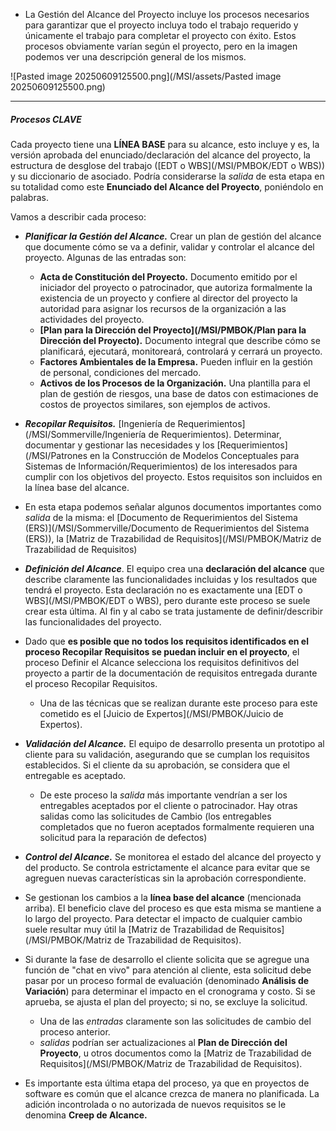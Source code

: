 - La Gestión del Alcance del Proyecto incluye los procesos necesarios para garantizar que el proyecto incluya todo el trabajo requerido y únicamente el trabajo para completar el proyecto con éxito.
Estos procesos obviamente varían según el proyecto, pero en la imagen podemos ver una descripción general de los mismos. 

![Pasted image 20250609125500.png](/MSI/assets/Pasted image 20250609125500.png)
****
##### **Procesos CLAVE**
Cada proyecto tiene una **LÍNEA BASE** para su alcance, esto incluye y es, la versión aprobada del enunciado/declaración del alcance del proyecto, la estructura de desglose del trabajo ([EDT o WBS](/MSI/PMBOK/EDT o WBS)) y su diccionario de asociado.
Podría considerarse la *salida* de esta etapa en su totalidad como este **Enunciado del Alcance del Proyecto**, poniéndolo en palabras.

Vamos a describir cada proceso:

- ***Planificar la Gestión del Alcance.*** Crear un plan de gestión del alcance que documente cómo se va a definir, validar y controlar el alcance del proyecto. Algunas de las entradas son:
	- **Acta de Constitución del Proyecto.** Documento emitido por el iniciador del proyecto o patrocinador, que autoriza formalmente la existencia de un proyecto y confiere al director del proyecto la autoridad para asignar los recursos de la organización a las actividades del proyecto.
	- **[Plan para la Dirección del Proyecto](/MSI/PMBOK/Plan para la Dirección del Proyecto).** Documento integral que describe cómo se planificará, ejecutará, monitoreará, controlará y cerrará un proyecto.
	- **Factores Ambientales de la Empresa.** Pueden influir en la gestión de personal, condiciones del mercado.
	- **Activos de los Procesos de la Organización.** Una plantilla para el plan de gestión de riesgos, una base de datos con estimaciones de costos de proyectos similares, son ejemplos de activos.

- ***Recopilar Requisitos.*** [Ingeniería de Requerimientos](/MSI/Sommerville/Ingeniería de Requerimientos). Determinar, documentar y gestionar las necesidades y los [Requerimientos](/MSI/Patrones en la Construcción de Modelos Conceptuales para Sistemas de Información/Requerimientos) de los interesados para cumplir con los objetivos del proyecto. Estos requisitos son incluidos en la línea base del alcance. 
- En esta etapa podemos señalar algunos documentos importantes como *salida* de la misma: el [Documento de Requerimientos del Sistema (ERS)](/MSI/Sommerville/Documento de Requerimientos del Sistema (ERS)), la [Matriz de Trazabilidad de Requisitos](/MSI/PMBOK/Matriz de Trazabilidad de Requisitos)

- ***Definición del Alcance***. El equipo crea una **declaración del alcance** que describe claramente las funcionalidades incluidas y los resultados que tendrá el proyecto. Esta declaración no es exactamente una [EDT o WBS](/MSI/PMBOK/EDT o WBS), pero durante este proceso se suele crear esta última. Al fin y al cabo se trata justamente de definir/describir las funcionalidades del proyecto. 
- Dado que **es posible que no todos los requisitos identificados en el proceso Recopilar Requisitos se puedan incluir en el proyecto**, el proceso Definir el Alcance selecciona los requisitos definitivos del proyecto a partir de la documentación de requisitos entregada durante el proceso Recopilar Requisitos.
	- Una de las técnicas que se realizan durante este proceso para este cometido es el [Juicio de Expertos](/MSI/PMBOK/Juicio de Expertos). 

- ***Validación del Alcance.*** El equipo de desarrollo presenta un prototipo al cliente para su validación, asegurando que se cumplan los requisitos establecidos. Si el cliente da su aprobación, se considera que el entregable es aceptado.
	- De este proceso la *salida* más importante vendrían a ser los entregables aceptados por el cliente o patrocinador. Hay otras salidas como las solicitudes de Cambio (los entregables completados que no fueron aceptados formalmente requieren una solicitud para la reparación de defectos)

- ***Control del Alcance.*** Se monitorea el estado del alcance del proyecto y del producto. Se controla estrictamente el alcance para evitar que se agreguen nuevas características sin la aprobación correspondiente.
- Se gestionan los cambios a la **línea base del alcance** (mencionada arriba). El beneficio clave del proceso es que esta misma se mantiene a lo largo del proyecto. Para detectar el impacto de cualquier cambio suele resultar muy útil la [Matriz de Trazabilidad de Requisitos](/MSI/PMBOK/Matriz de Trazabilidad de Requisitos).
- Si durante la fase de desarrollo el cliente solicita que se agregue una función de "chat en vivo" para atención al cliente, esta solicitud debe pasar por un proceso formal de evaluación (denominado **Análisis de Variación**) para determinar el impacto en el cronograma y costo. Si se aprueba, se ajusta el plan del proyecto; si no, se excluye la solicitud.
	- Una de las *entradas* claramente son las solicitudes de cambio del proceso anterior.
	- *salidas* podrían ser actualizaciones al **Plan de Dirección del Proyecto**, u otros documentos como la [Matriz de Trazabilidad de Requisitos](/MSI/PMBOK/Matriz de Trazabilidad de Requisitos).

- Es importante esta última etapa del proceso, ya que en proyectos de software es común que el alcance crezca de manera no planificada. La adición incontrolada o no autorizada de nuevos requisitos se le denomina **Creep de Alcance.**

